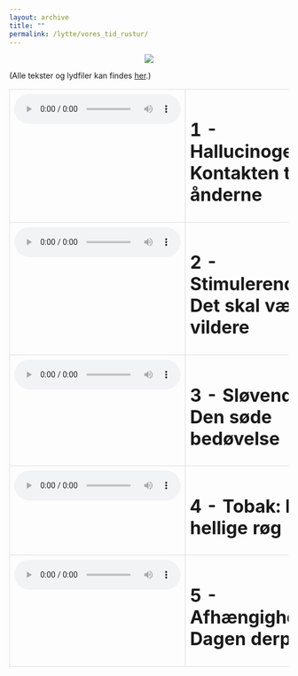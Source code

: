 ```yaml
---
layout: archive
title: ""
permalink: /lytte/vores_tid_rustur/
---
```


<p align="center"><img src="https://tongchen779.github.io/dansk/images/tid/rustur.jpg"/></p>

<style>
    table {
        border-collapse: collapse;
        width: 100%;
    }
    th, td {
        border: 1px solid #dddddd;
        padding: 8px;
        text-align: left;
    }
    /* Customize width for specific columns */
    th:nth-child(1), td:nth-child(1) {
        width: 20%; /* First column */
    }
    th:nth-child(2), td:nth-child(2) {
        width: 80%; /* Second column */
    }
</style>

(Alle tekster og lydfiler kan findes [her](https://natmus.dk/vorestid/podcast-rustur/).)
<table align="center" cellspacing="5" style="text-align: left" width="100%">
<tr>
<td style="vertical-align: top;"> <audio controls src="https://api.spreaker.com/download/episode/44299994/1_hallucinogener.mp3"></audio> </td>
<td><h1> 1 - Hallucinogener: Kontakten til ånderne </h1></td>
<td><a href="https://natmus.dk/fileadmin/user_upload/Editor/natmus/Vores_Tid/1._Hallucinogener_Kontakten_til_nderne.pdf">text</a></td>
</tr>

<tr>
<td style="vertical-align: top;"> <audio controls src="https://api.spreaker.com/download/episode/44300003/2_stimulerendestoffer.mp3"></audio> </td>
<td><h1> 2 - Stimulerende: Det skal være vildere </h1></td>
<td><a href="https://natmus.dk/fileadmin/user_upload/Editor/natmus/Vores_Tid/2._Stimulerende_Det_skal_vre_vildere.pdf">text</a></td>
</tr>

<tr>
<td style="vertical-align: top;"> <audio controls src="https://api.spreaker.com/download/episode/44300012/3_sloevende.mp3"></audio> </td>
<td><h1> 3 - Sløvende: Den søde bedøvelse </h1></td>
<td><a href="https://natmus.dk/fileadmin/user_upload/Editor/natmus/Vores_Tid/3._Slvende_Den_sde_bedvelse.pdf">text</a></td>
</tr>

<tr>
<td style="vertical-align: top;"> <audio controls src="https://api.spreaker.com/download/episode/44300025/4_tobak.mp3"></audio> </td>
<td><h1> 4 - Tobak: Den hellige røg </h1></td>
<td><a href="https://natmus.dk/fileadmin/user_upload/Editor/natmus/Vores_Tid/4._Tobak_Den_hellige_rg.pdf">text</a></td>
</tr>

<tr>
<td style="vertical-align: top;"> <audio controls src="https://api.spreaker.com/download/episode/44300034/5_afhaengighed.mp3"></audio> </td>
<td><h1> 5 - Afhængigheden: Dagen derpå </h1></td>
<td><a href="https://natmus.dk/fileadmin/user_upload/Editor/natmus/Vores_Tid/5._Afhngigheden_Dagen_derp.pdf">text</a></td>
</tr>
</table>